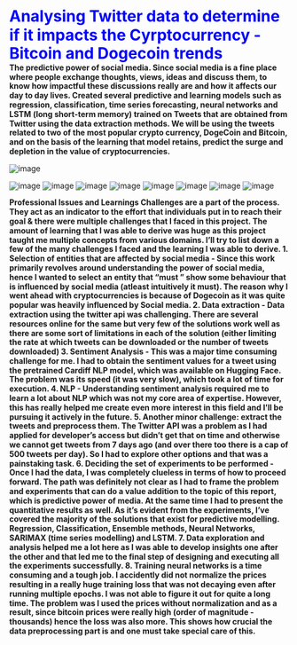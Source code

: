 <div style="padding: 0; margin: 0; line-height: 1.2;">
    <h1 style="margin: 0;"><b><font color='blue'> Analysing Twitter data to determine if it impacts the Cyrptocurrency - Bitcoin and Dogecoin trends</font></b></h1>
      <p style="margin: 0;"><b> The predictive power of social media. Since social media is a fine place where people exchange thoughts, views, ideas and discuss them, to know how impactful these discussions really are and how it affects our day to day lives. Created several predictive and learning models such as regression, classification, time series forecasting, neural networks and LSTM (long short-term memory) trained on Tweets that are obtained from Twitter using the data extraction methods. We will be using the tweets related to two of the most popular crypto currency, DogeCoin and Bitcoin, and on the basis of the learning that model retains, predict the surge and depletion in the value of cryptocurrencies.</b><br>
        
![image](https://github.com/user-attachments/assets/bedd0c11-0879-48b1-ba7e-c60427addeca)


  ![image](https://github.com/user-attachments/assets/7044fd2e-da69-4fe1-924e-1d5a514718e4)                    ![image](https://github.com/user-attachments/assets/547a3c58-37b5-4129-a2fd-28984c43bfd2)
![image](https://github.com/user-attachments/assets/42de93c6-887b-47c0-9f6d-99b5bb2eb215)
![image](https://github.com/user-attachments/assets/dfabad85-2c0c-4de3-b956-efd9c550a86d)
![image](https://github.com/user-attachments/assets/fa8b213f-fc29-4d2f-8a41-55190d2f76cc)
![image](https://github.com/user-attachments/assets/3c535dba-3a38-4c5b-822e-df685f2ae0b3)
![image](https://github.com/user-attachments/assets/000dc1dc-2812-4ca7-9bdf-fdb61189edf5)
![image](https://github.com/user-attachments/assets/f13c66f1-562a-4886-89ce-c5b9bff67553)
<p style="margin: 0;"><b> 
Professional Issues and Learnings
Challenges are a part of the process. They act as an indicator to the effort that individuals put in to reach their goal & there were multiple challenges that I faced in this project. The amount of learning that I was able to derive was huge as this project taught me multiple concepts from various domains. I’ll try to list down a few of the many challenges I faced and
the learning I was able to derive.
1. Selection of entities that are affected by social media - Since this work primarily revolves around understanding the power of social media, hence I wanted to select an entity that “must ” show some behaviour that is influenced by social media (atleast intuitively it must). The reason why I went ahead with cryptocurrencies is because of Dogecoin as it was quite popular was heavily influenced by Social media.
2. Data extraction - Data extraction using the twitter api was challenging. There are several resources online for the same but very few of the solutions work well as there are some sort of limitations in each of the solution (either limiting the rate at which tweets can be downloaded or the number of tweets downloaded)
3. Sentiment Analysis - This was a major time consuming challenge for me. I had to obtain the sentiment values for a tweet using the pretrained Cardiff NLP model, which was available on Hugging Face. The problem was its speed (it was very slow), which took a lot of time for execution.
4. NLP - Understanding sentiment analysis required me to learn a lot about NLP which was not my core area of expertise. However, this has really helped me create even more interest in this field and I’ll be pursuing it actively in the future.
5. Another minor challenge: extract the tweets and preprocess them. The Twitter API was a problem as I had applied for developer’s access but didn’t get that on time and otherwise we cannot get tweets from 7 days ago (and over there too there is a cap of 500 tweets per day). So I had to explore other options and that was a painstaking task.
6. Deciding the set of experiments to be performed - Once I had the data, I was completely clueless in terms of how to proceed forward. The path was definitely not clear as I had to frame the problem and experiments that can do a value addition to the topic of this report, which is predictive power of media. At the same time I had to present the quantitative results as well. As it’s evident from the experiments, I’ve covered the majority of the solutions that exist for predictive modelling. Regression, Classification, Ensemble methods, Neural Networks, SARIMAX (time series modelling) and LSTM.
7. Data exploration and analysis helped me a lot here as I was able to develop insights one after the other and that led me to the final step of designing and executing all the experiments successfully.
8. Training neural networks is a time consuming and a tough job. I accidently did not normalize the prices resulting in a really huge training loss that was not decaying even after running multiple epochs. I was not able to figure it out for quite a long time. The problem was I used the prices without normalization and as a result, since bitcoin prices were really high (order of magnitude - thousands) hence the loss was also more. This shows how crucial the data preprocessing part is and one must take special care of this.

</b><br>



